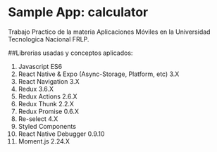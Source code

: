 # Sample App: calculator
Trabajo Practico de la materia Aplicaciones Móviles en la Universidad Tecnologica Nacional FRLP.

##Librerias usadas y conceptos aplicados:

1. Javascript ES6
2. React Native & Expo (Async-Storage, Platform, etc) 3.X
3. React Navigation 3.X
4. Redux 3.6.X
5. Redux Actions 2.6.X
6. Redux Thunk 2.2.X
7. Redux Promise 0.6.X
8. Re-select 4.X
9. Styled Components
10. React Native Debugger 0.9.10
11. Moment.js 2.24.X


